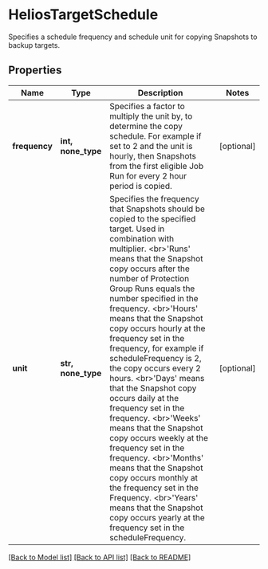 # HeliosTargetSchedule

Specifies a schedule frequency and schedule unit for copying Snapshots to backup targets.

## Properties
Name | Type | Description | Notes
------------ | ------------- | ------------- | -------------
**frequency** | **int, none_type** | Specifies a factor to multiply the unit by, to determine the copy schedule. For example if set to 2 and the unit is hourly, then Snapshots from the first eligible Job Run for every 2 hour period is copied. | [optional] 
**unit** | **str, none_type** | Specifies the frequency that Snapshots should be copied to the specified target. Used in combination with multiplier. &lt;br&gt;&#39;Runs&#39; means that the Snapshot copy occurs after the number of Protection Group Runs equals the number specified in the frequency. &lt;br&gt;&#39;Hours&#39; means that the Snapshot copy occurs hourly at the frequency set in the frequency, for example if scheduleFrequency is 2, the copy occurs every 2 hours. &lt;br&gt;&#39;Days&#39; means that the Snapshot copy occurs daily at the frequency set in the frequency. &lt;br&gt;&#39;Weeks&#39; means that the Snapshot copy occurs weekly at the frequency set in the frequency. &lt;br&gt;&#39;Months&#39; means that the Snapshot copy occurs monthly at the frequency set in the Frequency. &lt;br&gt;&#39;Years&#39; means that the Snapshot copy occurs yearly at the frequency set in the scheduleFrequency. | [optional] 

[[Back to Model list]](../README.md#documentation-for-models) [[Back to API list]](../README.md#documentation-for-api-endpoints) [[Back to README]](../README.md)


